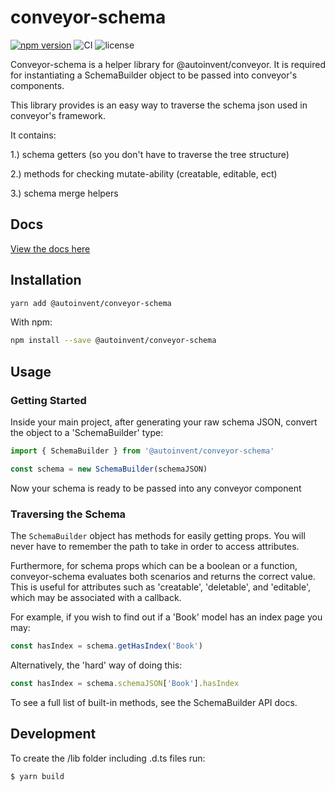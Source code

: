 # conveyor-schema

[![npm version](https://badge.fury.io/js/%40autoinvent%2Fconveyor-schema.svg)](https://badge.fury.io/js/%40autoinvent%2Fconveyor-schema)
![CI](https://github.com/autoinvent/conveyor-schema/workflows/CI/badge.svg?branch=main)
![license](https://img.shields.io/github/license/autoinvent/conveyor-schema)

Conveyor-schema is a helper library for @autoinvent/conveyor. It is required for instantiating a SchemaBuilder object to be passed into conveyor's components.

This library provides is an easy way to traverse the schema json used in conveyor's framework.

It contains:

1.) schema getters (so you don't have to traverse the tree structure)

2.) methods for checking mutate-ability (creatable, editable, ect)

3.) schema merge helpers

## Docs

[View the docs here](https://autoinvent.github.io/conveyor-schema/)

## Installation

```bash
yarn add @autoinvent/conveyor-schema
```

With npm:

```bash
npm install --save @autoinvent/conveyor-schema
```

## Usage

### Getting Started

Inside your main project, after generating your raw schema JSON, convert the object to a 'SchemaBuilder' type:

```javascript
import { SchemaBuilder } from '@autoinvent/conveyor-schema'

const schema = new SchemaBuilder(schemaJSON)
```

Now your schema is ready to be passed into any conveyor component

### Traversing the Schema

The `SchemaBuilder` object has methods for easily getting props. You will never have to remember the path to take in order to access attributes.

Furthermore, for schema props which can be a boolean or a function, conveyor-schema evaluates both scenarios and returns the correct value. This is useful for attributes such as 'creatable', 'deletable', and 'editable', which may be associated with a callback.

For example, if you wish to find out if a 'Book' model has an index page you may:

```typescript
const hasIndex = schema.getHasIndex('Book')
```

Alternatively, the 'hard' way of doing this:

```typescript
const hasIndex = schema.schemaJSON['Book'].hasIndex
```

To see a full list of built-in methods, see the SchemaBuilder API docs.

## Development

To create the /lib folder including .d.ts files run:

```
$ yarn build
```
